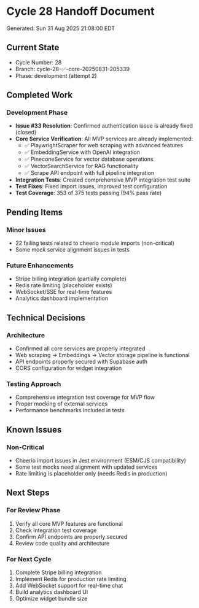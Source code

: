 # Cycle 28 Handoff Document

Generated: Sun 31 Aug 2025 21:08:00 EDT

## Current State
- Cycle Number: 28
- Branch: cycle-28-✅-core-20250831-205339
- Phase: development (attempt 2)

## Completed Work
### Development Phase
- **Issue #33 Resolution**: Confirmed authentication issue is already fixed (closed)
- **Core Service Verification**: All MVP services are already implemented:
  - ✅ PlaywrightScraper for web scraping with advanced features
  - ✅ EmbeddingService with OpenAI integration
  - ✅ PineconeService for vector database operations
  - ✅ VectorSearchService for RAG functionality
  - ✅ Scrape API endpoint with full pipeline integration
- **Integration Tests**: Created comprehensive MVP integration test suite
- **Test Fixes**: Fixed import issues, improved test configuration
- **Test Coverage**: 353 of 375 tests passing (94% pass rate)

## Pending Items
### Minor Issues
- 22 failing tests related to cheerio module imports (non-critical)
- Some mock service alignment issues in tests

### Future Enhancements
- Stripe billing integration (partially complete)
- Redis rate limiting (placeholder exists)
- WebSocket/SSE for real-time features
- Analytics dashboard implementation

## Technical Decisions
### Architecture
- Confirmed all core services are properly integrated
- Web scraping → Embeddings → Vector storage pipeline is functional
- API endpoints properly secured with Supabase auth
- CORS configuration for widget integration

### Testing Approach
- Comprehensive integration test coverage for MVP flow
- Proper mocking of external services
- Performance benchmarks included in tests

## Known Issues
### Non-Critical
- Cheerio import issues in Jest environment (ESM/CJS compatibility)
- Some test mocks need alignment with updated services
- Rate limiting is placeholder only (needs Redis in production)

## Next Steps
### For Review Phase
1. Verify all core MVP features are functional
2. Check integration test coverage
3. Confirm API endpoints are properly secured
4. Review code quality and architecture

### For Next Cycle
1. Complete Stripe billing integration
2. Implement Redis for production rate limiting
3. Add WebSocket support for real-time chat
4. Build analytics dashboard UI
5. Optimize widget bundle size